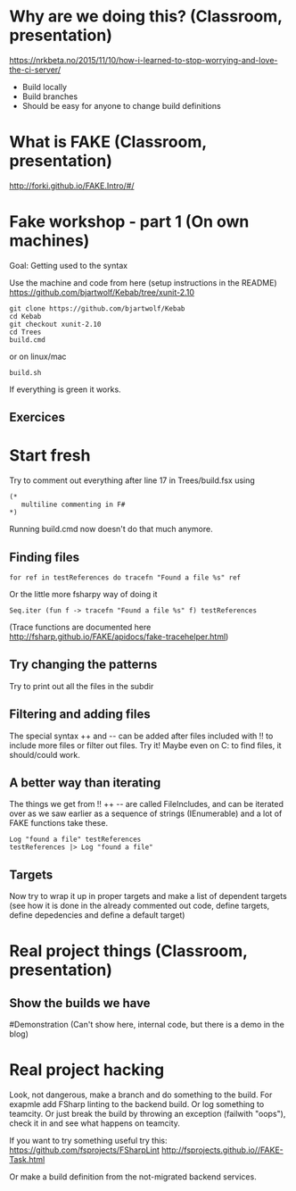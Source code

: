 # Why are we doing this? (Classroom, presentation)
https://nrkbeta.no/2015/11/10/how-i-learned-to-stop-worrying-and-love-the-ci-server/
- Build locally
- Build branches
- Should be easy for anyone to change build definitions

# What is FAKE (Classroom, presentation)
http://forki.github.io/FAKE.Intro/#/

# Fake workshop - part 1 (On own machines)
Goal: Getting used to the syntax

Use the machine and code from here (setup instructions in the README)
https://github.com/bjartwolf/Kebab/tree/xunit-2.10

```
git clone https://github.com/bjartwolf/Kebab
cd Kebab
git checkout xunit-2.10
cd Trees
build.cmd
```
or on linux/mac
```
build.sh
```

If everything is green it works.

## Exercices
# Start fresh
Try to comment out everything after line 17 in Trees/build.fsx using 
``` 
(* 
   multiline commenting in F# 
*)
```

Running build.cmd now doesn't do that much anymore.

## Finding files
```
for ref in testReferences do tracefn "Found a file %s" ref
```

Or the little more fsharpy way of doing it
```
Seq.iter (fun f -> tracefn "Found a file %s" f) testReferences 
```

(Trace functions are documented here http://fsharp.github.io/FAKE/apidocs/fake-tracehelper.html)

## Try changing the patterns
Try to print out all the files in the subdir

## Filtering and adding files
The special syntax ++ and -- can be added after files included with !!
to include more files or filter out files. Try it! Maybe even on C: to find files, it should/could work.

## A better way than iterating
The things we get from !! ++ -- are called FileIncludes, and can be iterated over as we saw earlier as a sequence of strings (IEnumerable<string>) and a lot of FAKE functions take these.

```
Log "found a file" testReferences 
testReferences |> Log "found a file"
```

## Targets
Now try to wrap it up in proper targets and make a list of dependent targets (see how it is done in the already commented out code, define targets, define depedencies and define a default target)

# Real project things (Classroom, presentation)
## Show the builds we have
#Demonstration 
(Can't show here, internal code, but there is a demo in the blog)

# Real project hacking
Look, not dangerous, make a branch and do something to the build. For exapmle add FSharp linting to the backend build.
Or log something to teamcity. Or just break the build by throwing an exception (failwith "oops"), check it in and see what happens on teamcity.

If you want to try something useful try this:
https://github.com/fsprojects/FSharpLint
http://fsprojects.github.io//FAKE-Task.html

Or make a build definition from the not-migrated backend services.




